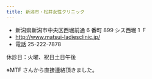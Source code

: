 ```yaml
---
title: 新潟市・松井女性クリニック
---
```


- 新潟県新潟市中央区西堀前通 6 番町 899 シス西堀 1 Ｆ
- <http://www.matsui-ladiesclinic.jp/>
- 電話 25-222-7878

休診日：火曜、祝日土日午後

※MTF さんから直接連絡頂きました。
